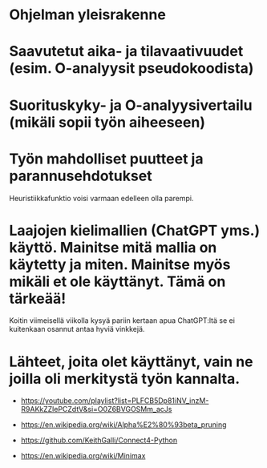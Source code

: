 
# Ohjelman yleisrakenne


# Saavutetut aika- ja tilavaativuudet (esim. O-analyysit pseudokoodista)


# Suorituskyky- ja O-analyysivertailu (mikäli sopii työn aiheeseen)


# Työn mahdolliset puutteet ja parannusehdotukset

Heuristiikkafunktio voisi varmaan edelleen olla parempi.


# Laajojen kielimallien (ChatGPT yms.) käyttö. Mainitse mitä mallia on käytetty ja miten. Mainitse myös mikäli et ole käyttänyt. Tämä on tärkeää!

Koitin viimeisellä viikolla kysyä pariin kertaan apua ChatGPT:ltä se ei kuitenkaan osannut antaa hyviä vinkkejä.

# Lähteet, joita olet käyttänyt, vain ne joilla oli merkitystä työn kannalta.

- https://youtube.com/playlist?list=PLFCB5Dp81iNV_inzM-R9AKkZZlePCZdtV&si=O0Z6BVGOSMm_acJs

- https://en.wikipedia.org/wiki/Alpha%E2%80%93beta_pruning

- https://github.com/KeithGalli/Connect4-Python

- https://en.wikipedia.org/wiki/Minimax